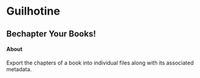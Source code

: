 # Guilhotine
## Bechapter Your Books!

#### About
Export the chapters of a book into individual files along with its associated metadata.